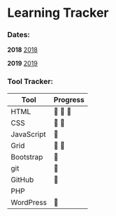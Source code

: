 # Learning Tracker

### Dates:
**2018**
[2018](Dates/2018.md)

**2019**
[2019](Dates/2019.md)

### Tool Tracker:

 Tool              | Progress  
 ----------------- | -------
 HTML              | :high_heel: :high_heel: :high_heel: 
 CSS               | :high_heel: :high_heel:           
 JavaScript        | :high_heel:   
 Grid | :high_heel: :high_heel: 
 Bootstrap | :high_heel: 
 git | :high_heel:
 GitHub | :high_heel:
 PHP | 
 WordPress | :high_heel:






